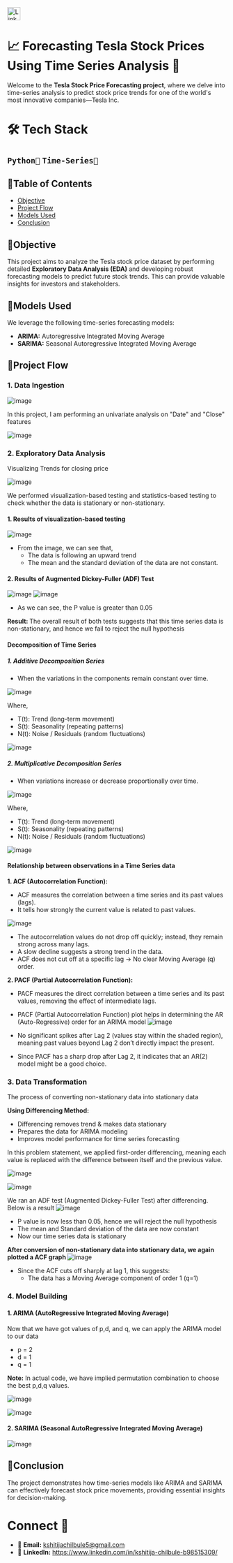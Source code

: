 <a href="https://www.linkedin.com/in/kshitija-chilbule-b98515309/" target="_blank">
  <img src="https://img.shields.io/badge/LinkedIn-Connect-blue?style=flat&logo=linkedin" alt="LinkedIn Badge" style="height: 30px; width: auto;">
</a>

# 📈 Forecasting Tesla Stock Prices Using Time Series Analysis 🚗
Welcome to the <b>Tesla Stock Price Forecasting project</b>, where we delve into time-series analysis to predict stock price trends for one of the world's most innovative companies—Tesla Inc.

# 🛠️ Tech Stack
## `Python🐍` `Time-Series🎢`

## 📜Table of Contents 
- [Objective](#objective)
- [Project Flow](#project-flow)
- [Models Used](#models-used)
- [Conclusion](#conclusion)

## 🎯Objective
This project aims to analyze the Tesla stock price dataset by performing detailed <b>Exploratory Data Analysis (EDA)</b> and developing robust forecasting models to predict future stock trends. This can provide valuable insights for investors and stakeholders.

## 🔢Models Used
We leverage the following time-series forecasting models:

- <b>ARIMA:</b>  Autoregressive Integrated Moving Average
- <b>SARIMA:</b> Seasonal Autoregressive Integrated Moving Average

## 🌟Project Flow
### 1. Data Ingestion
  
![image](https://github.com/user-attachments/assets/b8823c44-b4ee-43c0-975a-e6aaeb062e64)

In this project, I am performing an univariate analysis on "Date" and "Close" features

![image](https://github.com/user-attachments/assets/ce3856de-725c-404c-b824-6abe1001f422)

### 2. Exploratory Data Analysis
Visualizing Trends for closing price

![image](https://github.com/user-attachments/assets/8d633544-3af2-49b6-9d63-248f928d48d1)

We performed visualization-based testing and statistics-based testing to check whether the data is stationary or non-stationary.

#### 1. Results of visualization-based testing
![image](https://github.com/user-attachments/assets/67eb2888-85e5-457a-8ecc-b74bc99f3090)
- From the image, we can see that,
   - The data is following an upward trend
   - The mean and the standard deviation of the data are not constant.

#### 2. Results of Augmented Dickey-Fuller (ADF) Test
![image](https://github.com/user-attachments/assets/addb58b6-c728-43ce-805f-9d53d9f6da8b)
![image](https://github.com/user-attachments/assets/f71c0b9b-f1e0-484c-83ff-db9117678237)
- As we can see, the P value is greater than 0.05

<b>Result: </b> The overall result of both tests suggests that this time series data is non-stationary, and hence we fail to reject the null hypothesis

#### Decomposition of Time Series

##### 1. Additive Decomposition Series
- When the variations in the components remain constant over time.

![image](https://github.com/user-attachments/assets/9d28e9d6-8adc-4b25-bb25-8ab5a5158327)

Where,
- T(t): Trend (long-term movement)
- S(t): Seasonality (repeating patterns)
- N(t): Noise / Residuals (random fluctuations)

![image](https://github.com/user-attachments/assets/505d2e31-c229-4771-8b64-b696881f1cb2)

##### 2. Multiplicative Decomposition Series
- When variations increase or decrease proportionally over time.

![image](https://github.com/user-attachments/assets/8c2fb618-e801-4572-a434-2d2b2864b2e1)

Where,
- T(t): Trend (long-term movement)
- S(t): Seasonality (repeating patterns)
- N(t): Noise / Residuals (random fluctuations)

![image](https://github.com/user-attachments/assets/aaae5e72-1715-4545-a8c0-0620cf2e3db9)

#### Relationship between observations in a Time Series data
<b>1. ACF (Autocorrelation Function): </b> 
- ACF measures the correlation between a time series and its past values (lags).
- It tells how strongly the current value is related to past values.

![image](https://github.com/user-attachments/assets/9e701e95-fe2d-49d0-a846-287a78d3a9d6)
- The autocorrelation values do not drop off quickly; instead, they remain strong across many lags.
- A slow decline suggests a strong trend in the data.
- ACF does not cut off at a specific lag → No clear Moving Average (q) order.

<b>2. PACF (Partial Autocorrelation Function): </b>
-  PACF measures the direct correlation between a time series and its past values, removing the effect of intermediate lags.
-  PACF (Partial Autocorrelation Function) plot helps in determining the AR (Auto-Regressive) order for an ARIMA model
![image](https://github.com/user-attachments/assets/69218881-4c37-49ee-b8b5-1108485c6131)

- No significant spikes after Lag 2 (values stay within the shaded region), meaning past values beyond Lag 2 don’t directly impact the present.
- Since PACF has a sharp drop after Lag 2, it indicates that an AR(2) model might be a good choice.

### 3. Data Transformation
The process of converting non-stationary data into stationary data

<b> Using Differencing Method: </b> 
- Differencing removes trend & makes data stationary
- Prepares the data for ARIMA modeling
- Improves model performance for time series forecasting
  
In this problem statement, we applied first-order differencing, meaning each value is replaced with the difference between itself and the previous value.

![image](https://github.com/user-attachments/assets/8c9411b4-880e-4bcc-af7e-bcf44df65405)

![image](https://github.com/user-attachments/assets/3d9de77e-9886-47fa-8634-6534afad5751)

We ran an ADF test (Augmented Dickey-Fuller Test) after differencing. Below is a result
![image](https://github.com/user-attachments/assets/c35a109c-4747-40c5-90ac-64bdf22573a1)

- P value is now less than 0.05, hence we will reject the null hypothesis
- The mean and Standard deviation of the data are now constant
- Now our time series data is stationary

<b> After conversion of non-stationary data into stationary data, we again plotted a ACF graph </b>
![image](https://github.com/user-attachments/assets/d6bb227d-d294-418c-8584-168bd4025d14)

- Since the ACF cuts off sharply at lag 1, this suggests:
  - The data has a Moving Average component of order 1 (q=1)

### 4. Model Building
#### 1. ARIMA (AutoRegressive Integrated Moving Average)
Now that we have got values of p,d, and q, we can apply the  ARIMA model to our data
- p = 2
- d = 1
- q = 1

<b>Note:</b> In actual code, we have implied permutation combination to choose the best p,d,q values.

![image](https://github.com/user-attachments/assets/298d26e3-3619-4b61-84ca-2dfa6c19e5af)

![image](https://github.com/user-attachments/assets/94a5d2d7-cf58-432c-8248-5982d72f4f4b)


#### 2. SARIMA (Seasonal AutoRegressive Integrated Moving Average)
![image](https://github.com/user-attachments/assets/839dfabd-3a9e-43c0-9242-84652b0534e5)

## 📌Conclusion
The project demonstrates how time-series models like ARIMA and SARIMA can effectively forecast stock price movements, providing essential insights for decision-making.

# Connect 🤝
- 📩 <b>Email:</b> kshitijachilbule5@gmail.com
- 📶 <b>LinkedIn:</b> https://www.linkedin.com/in/kshitija-chilbule-b98515309/
